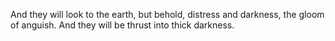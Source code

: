 And they will look to the earth, but behold, distress and darkness, the gloom of anguish. And they will be thrust into thick darkness.
